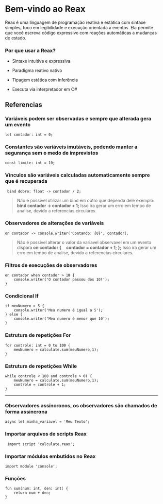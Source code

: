 
# Bem-vindo ao Reax

Reax é uma linguagem de programação reativa e estática com sintaxe simples, foco em legibilidade e execução orientada a eventos. Ela permite que você escreva código expressivo com reações automáticas a mudanças de estado.

  

### Por que usar a Reax?

  

- Sintaxe intuitiva e expressiva

- Paradigma reativo nativo

- Tipagem estática com inferência

- Executa via interpretador em C#

  

## Referencias

  

### Variáveis podem ser observadas e sempre que alterada gera um evento

```
let contador: int = 0;
```

### Constantes são variáveis imutáveis, podendo manter a segurança sem o medo de imprevistos
```
const limite: int = 10;
```

### Vínculos são variáveis calculadas automaticamente sempre que é recuperada
```
 bind dobro: float -> contador / 2;
```

>Não é possivel utilizar um bind em outro que dependa dele exemplo:
>**bind contador -> contador + 1;**
>Isso ira gerar um erro em tempo de analise, devido a referencias circulares.
  

### Observadores de alterações de variáveis
```
on contador -> console.writer('Contando: {0}', contador);
```
>Não é possivel alterar o valor da variavel observavel em um evento dispara
>**on contador {
>&nbsp;&nbsp;&nbsp;&nbsp;contador = contador + 1;
>};**
>Isso ira gerar um erro em tempo de analise, devido a referencias circulares.
  
### Filtros de execuções de observadores

```
on contador when contador > 10 {
	console.writer('O contador passou dos 10!');
}
```

### Condicional If
```
if meuNumero > 5 {
	console.writer('Meu numero é igual a 5');
} else {
	console.writer('Meu numero é menor que 10');
}
```

### Estrutura de repetições For
```
for controle: int = 0 to 100 {
	meuNumero = calculate.sum(meuNumero,1);
}
```

### Estrutura de repetições While
```
while controle < 100 and controle > 0) {
	meuNumero = calculate.sum(meuNumero,1);
	controle = controle + 1;
}
```

---
### Observadores assíncronos, os observadores são chamados de forma assíncrona
```
async let minha_variavel = 'Meu Texto';
```

### Importar arquivos de scripts Reax
```
 import script 'calculate.reax';
```

### Importar módulos embutidos no Reax
```
import module 'console';
```

### Funções
```
fun sum(num: int, den: int) {
	return num + den;
}
```